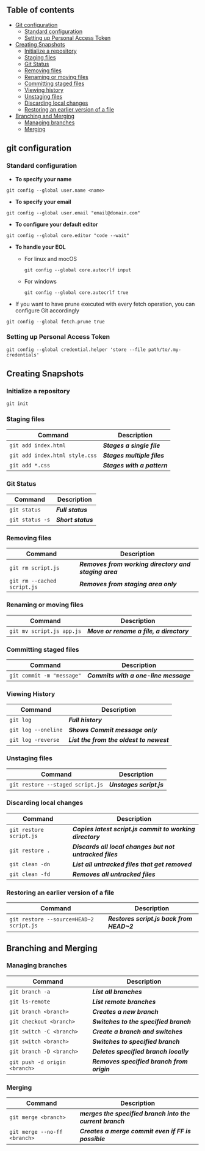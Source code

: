 ## Table of contents

- [Git configuration](#git-configuration)
  - [Standard configuration](#Standard-configuration)
  - [Setting up Personal Access Token](#Setting-up-Personal-Access-Token) 
- [Creating Snapshots](#Creating-Snapshots)
  - [Initialize a repository](#Initialize-a-repository)
  - [Staging files](#Staging-files)
  - [Git Status](#git-status)
  - [Removing files](#Removing-files) 
  - [Renaming or moving files](#Renaming-or-moving-files)
  - [Committing staged files](#Committing-staged-files)
  - [Viewing history](#Viewing-history)
  - [Unstaging files](#Unstaging-files) 
  - [Discarding local changes](#Discarding-local-changes)
  - [Restoring an earlier version of a file](#Restoring-an-earlier-version-of-a-file)
- [Branching and Merging](#Branching-and-Merging)
  - [Managing branches](#managing-branches)
  - [Merging](#Merging)

## git configuration

### Standard configuration

- **To specify your name**

```
git config --global user.name <name>
```

- **To specify your email**

```
git config --global user.email "email@domain.com"
```

- **To configure your default editor**

```
git config --global core.editor "code --wait"
```

- **To handle your EOL** 

  - For linux and mocOS 

    ```
    git config --global core.autocrlf input
    ```
    
  - For windows
    
    ```
    git config --global core.autocrlf true
    ```

- If you want to have prune executed with every fetch operation, you can configure Git accordingly

```
git config --global fetch.prune true
```

### Setting up Personal Access Token

```
git config --global credential.helper 'store --file path/to/.my-credentials'
```

## Creating Snapshots

### Initialize a repository

```
git init
```

### Staging files
 
| Command                        | Description                 |
| ---                            | ---                         |
| `git add index.html`           | ***Stages a single file***  |
| `git add index.html style.css` | ***Stages multiple files*** |
| `git add *.css`                | ***Stages with a pattern*** |

### Git Status

| Command                        | Description                 |
| ---                            | ---                         |
| `git status`                   | ***Full status***           |
| `git status -s`                | ***Short status***          | 

### Removing files

| Command                     | Description                                           |
| ---                         | ---                                                   |
| `git rm script.js`          | ***Removes from working directory and staging area*** |
| `git rm --cached script.js` | ***Removes from staging area only***                  |

### Renaming or moving files

| Command                   | Description                              |
| ---                       | ---                                      |
| `git mv script.js app.js` | ***Move or rename a file, a directory*** |

### Committing staged files

| Command                   | Description                           |
| ---                       | ---                                   |
| `git commit -m "message"` | ***Commits with a one-line message*** |


### Viewing History

| Command             | Description                              |
| ---                 | ---                                      |
| `git log`           | ***Full history***                       |
| `git log --oneline` | ***Shows Commit message only***          |
| `git log -reverse`  | ***List the from the oldest to newest*** |

### Unstaging files

| Command                          | Description              |
| ---                              | ---                      |
| `git restore --staged script.js` | ***Unstages script.js*** |

### Discarding local changes

| Command                 | Description                                               |   
| ---                     | ---                                                       |   
| `git restore script.js` | ***Copies latest script.js commit to working directory*** |   
| `git restore .`         | ***Discards all local changes but not untracked files***  |   
| `git clean -dn`         | ***List all untracked files that get removed***           |   
| `git clean -fd`         | ***Removes all untracked files***                         |   

### Restoring an earlier version of a file

| Command                                  | Description                               |
| ---                                      | ---                                       |
| `git restore --source=HEAD~2 script.js`  | ***Restores script.js back from HEAD~2*** |


## Branching and Merging

### Managing branches

| Command                           | Description                                |
| ---                               | ---                                        |
| `git branch -a`                   | ***List all branches***                    |
| `git ls-remote`                   | ***List remote branches***                 |
| `git branch <branch>`             | ***Creates a new branch***                 |
| `git checkout <branch>`           | ***Switches to the specified branch***     |
| `git switch -C <branch>`          | ***Create a branch and switches***         |
| `git switch <branch>`             | ***Switches to specified branch***         |
| `git branch -D <branch>`          | ***Deletes specified branch locally***     |
| `git push -d origin <branch>`     | ***Removes specified branch from origin*** |

### Merging

| Command                          | Description                                               |
| ---                              | ---                                                       |
| `git merge <branch>`             | ***merges the specified branch into the current branch*** |
| `git merge --no-ff <branch>`     | ***Creates a merge commit even if FF is possible***       |